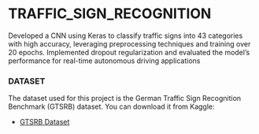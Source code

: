 # TRAFFIC_SIGN_RECOGNITION

Developed a CNN using Keras to classify traffic signs into 43 categories with high accuracy, leveraging preprocessing techniques and training over 20 epochs. Implemented dropout regularization and evaluated the model’s performance for real-time autonomous driving applications

### DATASET

The dataset used for this project is the German Traffic Sign Recognition Benchmark (GTSRB) dataset. You can download it from Kaggle:<br>
- [GTSRB Dataset](https://www.kaggle.com/datasets/meowmeowmeowmeowmeow/gtsrb-german-traffic-sign)

